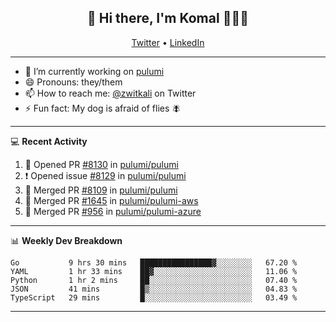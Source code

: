 <h2 align="center"> 👋 Hi there, I'm Komal 🧑🏾‍💻 </h2>
<p align="center">
    <a href="https://twitter.com/zwitkali">Twitter</a> •
    <a href="https://www.linkedin.com/in/komal-ali/">LinkedIn</a>
</p>

--------

- 🔭 I’m currently working on [pulumi](https://github.com/pulumi/pulumi)
- 😄 Pronouns: they/them
- 📫 How to reach me: [@zwitkali](https://twitter.com/zwitkali) on Twitter
- ⚡ Fun fact: My dog is afraid of flies 🪰

--------
💻 **Recent Activity**

<!--START_SECTION:activity-->
1. 💪 Opened PR [#8130](https://github.com/pulumi/pulumi/pull/8130) in [pulumi/pulumi](https://github.com/pulumi/pulumi)
2. ❗️ Opened issue [#8129](https://github.com/pulumi/pulumi/issues/8129) in [pulumi/pulumi](https://github.com/pulumi/pulumi)
3. 🎉 Merged PR [#8109](https://github.com/pulumi/pulumi/pull/8109) in [pulumi/pulumi](https://github.com/pulumi/pulumi)
4. 🎉 Merged PR [#1645](https://github.com/pulumi/pulumi-aws/pull/1645) in [pulumi/pulumi-aws](https://github.com/pulumi/pulumi-aws)
5. 🎉 Merged PR [#956](https://github.com/pulumi/pulumi-azure/pull/956) in [pulumi/pulumi-azure](https://github.com/pulumi/pulumi-azure)
<!--END_SECTION:activity-->

--------

📊 **Weekly Dev Breakdown**
<!--START_SECTION:waka-->
```text
Go           9 hrs 30 mins   ████████████████▓░░░░░░░░   67.20 % 
YAML         1 hr 33 mins    ██▓░░░░░░░░░░░░░░░░░░░░░░   11.06 % 
Python       1 hr 2 mins     ██░░░░░░░░░░░░░░░░░░░░░░░   07.40 % 
JSON         41 mins         █▒░░░░░░░░░░░░░░░░░░░░░░░   04.83 % 
TypeScript   29 mins         █░░░░░░░░░░░░░░░░░░░░░░░░   03.49 % 
```
<!--END_SECTION:waka-->

--------